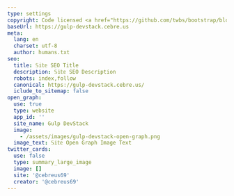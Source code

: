 ```yaml
---
type: settings
copyright: Code licensed <a href="https://github.com/twbs/bootstrap/blob/main/LICENSE" target="_blank" rel="license noopener">MIT</a>
baseUrl: https://gulp-devstack.cebre.us
meta:
  lang: en
  charset: utf-8
  author: humans.txt
seo:
  title: 𝕊𝕚𝕥𝕖 SEO Title
  description: 𝕊𝕚𝕥𝕖 SEO Description
  robots: index,follow
  canonical: https://gulp-devstack.cebre.us/
  iclude_to_sitemap: false
open_graph:
  use: true
  type: website
  app_id: ''
  site_name: Gulp DevStack
  image:
    - /assets/images/gulp-devstack-open-graph.png
  image_text: 𝕊𝕚𝕥𝕖 Open Graph Image Text
twitter_cards:
  use: false
  type: summary_large_image
  image: []
  site: '@cebreus69'
  creator: '@cebreus69'
---
```


